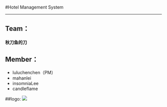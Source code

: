 ﻿#Hotel Management System

---

## Team：
####  秋刀鱼的刀
## Member：
* luluchenchen（PM）
* mahanlei
* insomniaLee
* candleflame

##logo:
![](https://github.com/candleflame/Hotel-Management-System/blob/master/teamImage.jpg?raw=true")

